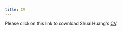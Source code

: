 ```yaml
---
title: CV
---
```


Please click on this link to download Shuai Huang's [CV](https://drive.google.com/file/d/1E8x104hSpl7gHIv2MvMBFOz3hPHWROcI/view?usp=sharing).
